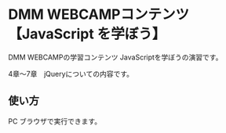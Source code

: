 # DMM WEBCAMPコンテンツ【JavaScript を学ぼう】

DMM WEBCAMPの学習コンテンツ JavaScriptを学ぼうの演習です。

4章〜7章　jQueryについての内容です。

## 使い方

PC ブラウザで実行できます。
